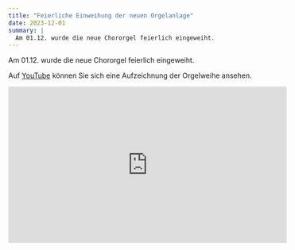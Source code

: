 ```yaml
---
title: "Feierliche Einweihung der neuen Orgelanlage"
date: 2023-12-01
summary: |
  Am 01.12. wurde die neue Chororgel feierlich eingeweiht.
---
```


Am 01.12. wurde die neue Chororgel feierlich eingeweiht.

Auf [YouTube](https://youtube.com/watch?v=xAGsy1zXzzM) können Sie sich eine Aufzeichnung der Orgelweihe ansehen.

<iframe width="560" height="315" src="https://www.youtube-nocookie.com/embed/xAGsy1zXzzM?si=KfYOAGB9uSIYEgZj" title="YouTube video player" frameborder="0" allow="accelerometer; autoplay; clipboard-write; encrypted-media; gyroscope; picture-in-picture; web-share" allowfullscreen></iframe>
